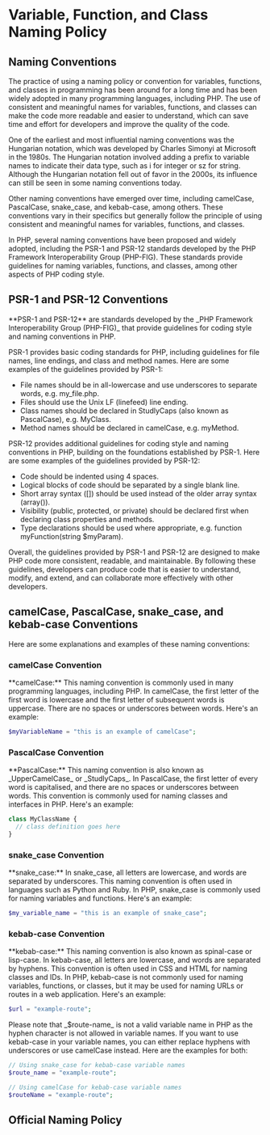 # Variable, Function, and Class Naming Policy

## Naming Conventions

<p>The practice of using a naming policy or convention for variables, functions, and classes in programming has been around for a long time and has been widely adopted in many programming languages, including PHP. The use of consistent and meaningful names for variables, functions, and classes can make the code more readable and easier to understand, which can save time and effort for developers and improve the quality of the code.</p>

<p>One of the earliest and most influential naming conventions was the Hungarian notation, which was developed by Charles Simonyi at Microsoft in the 1980s. The Hungarian notation involved adding a prefix to variable names to indicate their data type, such as i for integer or sz for string. Although the Hungarian notation fell out of favor in the 2000s, its influence can still be seen in some naming conventions today.</p>

<p>Other naming conventions have emerged over time, including camelCase, PascalCase, snake_case, and kebab-case, among others. These conventions vary in their specifics but generally follow the principle of using consistent and meaningful names for variables, functions, and classes.</p>

<p>In PHP, several naming conventions have been proposed and widely adopted, including the PSR-1 and PSR-12 standards developed by the PHP Framework Interoperability Group (PHP-FIG). These standards provide guidelines for naming variables, functions, and classes, among other aspects of PHP coding style.</p>

## PSR-1 and PSR-12 Conventions

<p>**PSR-1 and PSR-12** are standards developed by the _PHP Framework Interoperability Group (PHP-FIG)_ that provide guidelines for coding style and naming conventions in PHP.</p>

<p>PSR-1 provides basic coding standards for PHP, including guidelines for file names, line endings, and class and method names. Here are some examples of the guidelines provided by PSR-1:

<ul>
<li>File names should be in all-lowercase and use underscores to separate words, e.g. my_file.php.</li>
<li>Files should use the Unix LF (linefeed) line ending.</li>
<li>Class names should be declared in StudlyCaps (also known as PascalCase), e.g. MyClass.</li>
<li>Method names should be declared in camelCase, e.g. myMethod.</li>
</ul>
</p>

<p>PSR-12 provides additional guidelines for coding style and naming conventions in PHP, building on the foundations established by PSR-1. Here are some examples of the guidelines provided by PSR-12:

<ul>
<li>Code should be indented using 4 spaces.</li>
<li>Logical blocks of code should be separated by a single blank line.</li>
<li>Short array syntax ([]) should be used instead of the older array syntax (array()).</li>
<li>Visibility (public, protected, or private) should be declared first when declaring class properties and methods.</li>
<li>Type declarations should be used where appropriate, e.g. function myFunction(string $myParam).</li>
</ul>
</p>

<p>Overall, the guidelines provided by PSR-1 and PSR-12 are designed to make PHP code more consistent, readable, and maintainable. By following these guidelines, developers can produce code that is easier to understand, modify, and extend, and can collaborate more effectively with other developers.</p>

## camelCase, PascalCase, snake_case, and kebab-case Conventions

<p>Here are some explanations and examples of these naming conventions:</p>

### camelCase Convention

<p>**camelCase:** This naming convention is commonly used in many programming languages, including PHP. In camelCase, the first letter of the first word is lowercase and the first letter of subsequent words is uppercase. There are no spaces or underscores between words. Here's an example:

```php
$myVariableName = "this is an example of camelCase";
```
</p>

### PascalCase Convention

<p>**PascalCase:** This naming convention is also known as _UpperCamelCase_ or _StudlyCaps_. In PascalCase, the first letter of every word is capitalised, and there are no spaces or underscores between words. This convention is commonly used for naming classes and interfaces in PHP. Here's an example:

```php
class MyClassName {
  // class definition goes here
}
```
</p>

### snake_case Convention

<p>**snake_case:** In snake_case, all letters are lowercase, and words are separated by underscores. This naming convention is often used in languages such as Python and Ruby. In PHP, snake_case is commonly used for naming variables and functions. Here's an example:

```php
$my_variable_name = "this is an example of snake_case";
```
</p>

### kebab-case Convention

<p>**kebab-case:** This naming convention is also known as spinal-case or lisp-case. In kebab-case, all letters are lowercase, and words are separated by hyphens. This convention is often used in CSS and HTML for naming classes and IDs. In PHP, kebab-case is not commonly used for naming variables, functions, or classes, but it may be used for naming URLs or routes in a web application. Here's an example:

```php
$url = "example-route";
```
</p>

<p>Please note that _$route-name_ is not a valid variable name in PHP as the hyphen character is not allowed in variable names. If you want to use kebab-case in your variable names, you can either replace hyphens with underscores or use camelCase instead. Here are the examples for both:

```php
// Using snake_case for kebab-case variable names
$route_name = "example-route";

// Using camelCase for kebab-case variable names
$routeName = "example-route";
```

## Official Naming Policy

